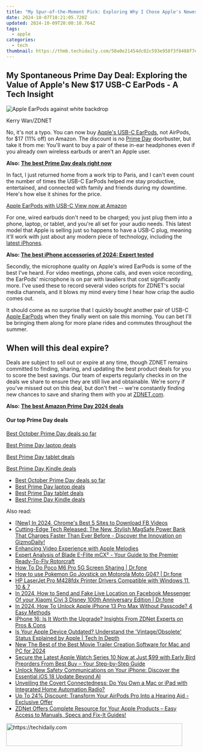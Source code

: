```yaml
---
title: "My Spur-of-the-Moment Pick: Exploring Why I Chose Apple's Newest $17 EarPods (USB-C) During Amazon Prime Day - Insights"
date: 2024-10-07T18:21:05.720Z
updated: 2024-10-09T20:08:10.764Z
tags:
  - apple
categories:
  - tech
thumbnail: https://thmb.techidaily.com/50a0e21454dc02c593e958f3f8488f7e3d42941b95d888cc2e5f79586c9b13d4.jpg
---
```


## My Spontaneous Prime Day Deal: Exploring the Value of Apple's New $17 USB-C EarPods - A Tech Insight

![Apple EarPods against white backdrop](https://www.zdnet.com/a/img/resize/9eef7fbd8a9a18ad7cef31a3b6044145e5c27b9f/2024/06/10/6ab9a9af-3681-427f-810d-1be6b8831f81/20240425-134646.jpg?auto=webp&width=1280)

Kerry Wan/ZDNET

No, it's not a typo. You can now buy [Apple's USB-C EarPods](https://buy.geni.us/Proxy.ashx?TSID=368250&GR%5FURL=https%3A%2F%2Fwww.amazon.com%2FApple-EarPods-Headphones-Built-Control%2Fdp%2FB0CHXC5ZDX%3Ftag%3Dzd-buy-button-20%26ascsubtag%3D%5F%5FCOM%5FCLICK%5FID%5F%5F%7Cb4033ecc-baf3-44c3-a76e-789580250f72%7Cdtp&dtb=1), not AirPods, for $17 (11% off) on Amazon. The discount is no [Prime Day](https://www.zdnet.com/article/best-amazon-prime-day-deals-live-2024-07-15/) doorbuster, but take it from me: You'll want to buy a pair of these in-ear headphones even if you already own wireless earbuds or aren't an Apple user. 

**Also:** [**The best Prime Day deals right now**](https://www.zdnet.com/article/best-amazon-prime-day-deals/)

In fact, I just returned home from a work trip to Paris, and I can't even count the number of times the USB-C EarPods helped me stay productive, entertained, and connected with family and friends during my downtime. Here's how else it shines for the price.

[Apple EarPods with USB-C View now at Amazon](https://buy.geni.us/Proxy.ashx?TSID=368250&GR%5FURL=https%3A%2F%2Fwww.amazon.com%2FApple-EarPods-Headphones-Built-Control%2Fdp%2FB0CHXC5ZDX%3Fth%3D1%26tag%3Dzd-buy-button-20%26ascsubtag%3D%5F%5FCOM%5FCLICK%5FID%5F%5F%7Cb4033ecc-baf3-44c3-a76e-789580250f72%7Cdtp&dtb=1)

For one, wired earbuds don't need to be charged; you just plug them into a phone, laptop, or tablet, and you're all set for your audio needs. This latest model that Apple is selling just so happens to have a USB-C plug, meaning it'll work with just about any modern piece of technology, including the [latest iPhones](https://www.zdnet.com/article/best-iphone/).

**Also: [The best iPhone accessories of 2024: Expert tested](https://www.zdnet.com/article/best-iphone-accessories/)**

Secondly, the microphone quality on Apple's wired EarPods is some of the best I've heard. For video meetings, phone calls, and even voice recording, the EarPods' microphone is on par with lavaliers that cost significantly more. I've used these to record several video scripts for ZDNET's social media channels, and it blows my mind every time I hear how crisp the audio comes out.

It should come as no surprise that I quickly bought another pair of USB-C [Apple EarPods](https://buy.geni.us/Proxy.ashx?TSID=368250&GR%5FURL=https%3A%2F%2Fwww.amazon.com%2FApple-EarPods-Headphones-Built-Control%2Fdp%2FB0CHXC5ZDX%3Fth%3D1%26tag%3Dzd-buy-button-20%26ascsubtag%3D%5F%5FCOM%5FCLICK%5FID%5F%5F%7Cb4033ecc-baf3-44c3-a76e-789580250f72%7Cdtp&dtb=1) when they finally went on sale this morning. You can bet I'll be bringing them along for more plane rides and commutes throughout the summer.

## When will this deal expire?

Deals are subject to sell out or expire at any time, though ZDNET remains committed to finding, sharing, and updating the best product deals for you to score the best savings. Our team of experts regularly checks in on the deals we share to ensure they are still live and obtainable. We're sorry if you've missed out on this deal, but don't fret -- we're constantly finding new chances to save and sharing them with you at [ZDNET.com](https://www.zdnet.com/). 

**Also:** [**The best Amazon Prime Day 2024 deals**](https://www.zdnet.com/article/best-early-amazon-prime-day-2024-deals/)

#### Our top Prime Day deals

[Best October Prime Day deals so far](https://www.zdnet.com/article/best-early-amazon-prime-day-deals-2024/ "Best October Prime Day deals so far")

[Best Prime Day laptop deals](https://www.zdnet.com/article/best-early-prime-day-laptop-deals-2024/ "Best Prime Day laptop deals")

[Best Prime Day tablet deals](https://www.zdnet.com/article/best-early-prime-day-tablet-deals/ "Best Prime Day tablet deals")

[Best Prime Day Kindle deals](https://www.zdnet.com/article/best-early-prime-day-kindle-deals/ "Best Prime Day Kindle deals")

* [Best October Prime Day deals so far](https://www.zdnet.com/article/best-early-amazon-prime-day-deals-2024/ "Best October Prime Day deals so far")
* [Best Prime Day laptop deals](https://www.zdnet.com/article/best-early-prime-day-laptop-deals-2024/ "Best Prime Day laptop deals")
* [Best Prime Day tablet deals](https://www.zdnet.com/article/best-early-prime-day-tablet-deals/ "Best Prime Day tablet deals")
* [Best Prime Day Kindle deals](https://www.zdnet.com/article/best-early-prime-day-kindle-deals/ "Best Prime Day Kindle deals")

<ins class="adsbygoogle"
     style="display:block"
     data-ad-format="autorelaxed"
     data-ad-client="ca-pub-7571918770474297"
     data-ad-slot="1223367746"></ins>

<ins class="adsbygoogle"
     style="display:block"
     data-ad-client="ca-pub-7571918770474297"
     data-ad-slot="8358498916"
     data-ad-format="auto"
     data-full-width-responsive="true"></ins>

<span class="atpl-alsoreadstyle">Also read:</span>
<div><ul>
<li><a href="https://facebook-video-recording.techidaily.com/new-in-2024-chromes-best-5-sites-to-download-fb-videos/"><u>[New] In 2024, Chrome's Best 5 Sites to Download FB Videos</u></a></li>
<li><a href="https://tech-haven.techidaily.com/cutting-edge-tech-released-the-new-stylish-magsafe-power-bank-that-charges-faster-than-ever-before-discover-the-innovation-on-gizmodaily/"><u>Cutting-Edge Tech Released: The New, Stylish MagSafe Power Bank That Charges Faster Than Ever Before - Discover the Innovation on GizmoDaily!</u></a></li>
<li><a href="https://extra-tips.techidaily.com/enhancing-video-experience-with-apple-melodies/"><u>Enhancing Video Experience with Apple Melodies</u></a></li>
<li><a href="https://buynow-tips.techidaily.com/expert-analysis-of-blade-e-flite-mcx-your-guide-to-the-premier-ready-to-fly-rotorcraft/"><u>Expert Analysis of Blade E-Flite mCX² - Your Guide to the Premier Ready-To-Fly Rotorcraft</u></a></li>
<li><a href="https://screen-mirror.techidaily.com/how-to-do-poco-m6-pro-5g-screen-sharing-drfone-by-drfone-android/"><u>How To Do Poco M6 Pro 5G Screen Sharing | Dr.fone</u></a></li>
<li><a href="https://android-pokemon-go.techidaily.com/how-to-use-pokemon-go-joystick-on-motorola-moto-g04-drfone-by-drfone-virtual-android/"><u>How to use Pokemon Go Joystick on Motorola Moto G04? | Dr.fone</u></a></li>
<li><a href="https://win-dash.techidaily.com/hp-laserjet-pro-m428fdx-printer-drivers-compatible-with-windows-11-10-and-7/"><u>HP LaserJet Pro M428fdx Printer Drivers Compatible with Windows 11, 10 & 7</u></a></li>
<li><a href="https://location-social.techidaily.com/in-2024-how-to-send-and-fake-live-location-on-facebook-messenger-of-your-xiaomi-civi-3-disney-100th-anniversary-edition-drfone-by-drfone-virtual-android/"><u>In 2024, How to Send and Fake Live Location on Facebook Messenger Of your Xiaomi Civi 3 Disney 100th Anniversary Edition | Dr.fone</u></a></li>
<li><a href="https://ios-unlock.techidaily.com/in-2024-how-to-unlock-apple-iphone-13-pro-max-without-passcode-4-easy-methods-by-drfone-ios/"><u>In 2024, How To Unlock Apple iPhone 13 Pro Max Without Passcode? 4 Easy Methods</u></a></li>
<li><a href="https://tech-haven.techidaily.com/iphone-16-is-it-worth-the-upgrade-insights-from-zdnet-experts-on-pros-and-cons/"><u>IPhone 16: Is It Worth the Upgrade? Insights From ZDNet Experts on Pros & Cons</u></a></li>
<li><a href="https://tech-haven.techidaily.com/is-your-apple-device-outdated-understand-the-vintageobsolete-status-explained-by-apple-tech-in-depth/"><u>Is Your Apple Device Outdated? Understand the 'Vintage/Obsolete' Status Explained by Apple | Tech In Depth</u></a></li>
<li><a href="https://ai-video-tools.techidaily.com/new-the-best-of-the-best-movie-trailer-creation-software-for-mac-and-pc-for-2024/"><u>New The Best of the Best Movie Trailer Creation Software for Mac and PC for 2024</u></a></li>
<li><a href="https://tech-haven.techidaily.com/secure-the-latest-apple-watch-series-10-now-at-just-99-with-early-bird-preorders-from-best-buy-your-step-by-step-guide/"><u>Secure the Latest Apple Watch Series 10 Now at Just $99 with Early Bird Preorders From Best Buy – Your Step-by-Step Guide</u></a></li>
<li><a href="https://tech-haven.techidaily.com/unlock-new-safety-communications-on-your-iphone-discover-the-essential-ios-18-update-beyond-ai/"><u>Unlock New Safety Communications on Your iPhone: Discover the Essential iOS 18 Update Beyond AI</u></a></li>
<li><a href="https://tech-haven.techidaily.com/unveiling-the-covert-connectedness-do-you-own-a-mac-or-ipad-with-integrated-home-automation-radio/"><u>Unveiling the Covert Connectedness: Do You Own a Mac or iPad with Integrated Home Automation Radio?</u></a></li>
<li><a href="https://tech-haven.techidaily.com/up-to-24-discount-transform-your-airpods-pro-into-a-hearing-aid-exclusive-offer/"><u>Up To 24% Discount: Transform Your AirPods Pro Into a Hearing Aid - Exclusive Offer</u></a></li>
<li><a href="https://tech-haven.techidaily.com/zdnet-offers-complete-resource-for-your-apple-products-easy-access-to-manuals-specs-and-fix-it-guides/"><u>ZDNet Offers Complete Resource for Your Apple Products – Easy Access to Manuals, Specs and Fix-It Guides!</u></a></li>
</ul></div>

<!-- affiliate ads begin -->
<a href="https://aligracehair.sjv.io/c/5597632/2135404/19272" target="_top" id="2135404">
  <img src="//a.impactradius-go.com/display-ad/19272-2135404" border="0" alt="https://techidaily.com" width="468" height="60"/>
</a>
<img height="0" width="0" src="https://aligracehair.sjv.io/i/5597632/2135404/19272" style="position:absolute;visibility:hidden;" border="0" />
<!-- affiliate ads end -->

